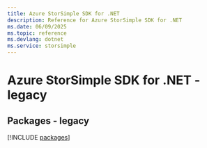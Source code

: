 ```yaml
---
title: Azure StorSimple SDK for .NET
description: Reference for Azure StorSimple SDK for .NET
ms.date: 06/09/2025
ms.topic: reference
ms.devlang: dotnet
ms.service: storsimple
---
```

# Azure StorSimple SDK for .NET - legacy
## Packages - legacy
[!INCLUDE [packages](storsimple-index.md)]